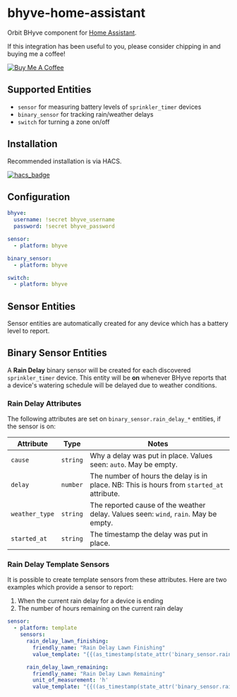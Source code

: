 # bhyve-home-assistant

Orbit BHyve component for [Home Assistant](https://www.home-assistant.io/).

If this integration has been useful to you, please consider chipping in and buying me a coffee!

<a href="https://www.buymeacoffee.com/sebr" target="_blank"><img src="https://www.buymeacoffee.com/assets/img/custom_images/orange_img.png" alt="Buy Me A Coffee"></a>

## Supported Entities
* `sensor` for measuring battery levels of `sprinkler_timer` devices
* `binary_sensor` for tracking rain/weather delays
* `switch` for turning a zone on/off


## Installation

Recommended installation is via HACS.

[![hacs_badge](https://img.shields.io/badge/HACS-Default-orange.svg)](https://github.com/custom-components/hacs)

## Configuration

```yaml
bhyve:
  username: !secret bhyve_username
  password: !secret bhyve_password

sensor:
  - platform: bhyve

binary_sensor:
  - platform: bhyve

switch:
  - platform: bhyve
```

## Sensor Entities

Sensor entities are automatically created for any device which has a battery level to report.

## Binary Sensor Entities

A **Rain Delay** binary sensor will be created for each discovered `sprinkler_timer` device. This entity will be **on** whenever BHyve reports that a device's watering schedule will be delayed due to weather conditions.

### Rain Delay Attributes

The following attributes are set on `binary_sensor.rain_delay_*` entities, if the sensor is on:

| Attribute      | Type     | Notes                                                                                     |
| -------------- | -------- | ----------------------------------------------------------------------------------------- |
| `cause`        | `string` | Why a delay was put in place. Values seen: `auto`. May be empty.                          |
| `delay`        | `number` | The number of hours the delay is in place. NB: This is hours from `started_at` attribute. |
| `weather_type` | `string` | The reported cause of the weather delay. Values seen: `wind`, `rain`. May be empty.       |
| `started_at`   | `string` | The timestamp the delay was put in place.                                                 |


### Rain Delay Template Sensors

It is possible to create template sensors from these attributes. Here are two examples which provide a sensor to report:
1. When the current rain delay for a device is ending
2. The number of hours remaining on the current rain delay

```yaml
sensor:
  - platform: template
    sensors:
      rain_delay_lawn_finishing:
        friendly_name: "Rain Delay Lawn Finishing"
        value_template: "{{(as_timestamp(state_attr('binary_sensor.rain_delay_lawn', 'started_at')) + state_attr('binary_sensor.rain_delay_lawn', 'delay') * 3600) | timestamp_local }}"

      rain_delay_lawn_remaining:
        friendly_name: "Rain Delay Lawn Remaining"
        unit_of_measurement: 'h'
        value_template: "{{((as_timestamp(state_attr('binary_sensor.rain_delay_lawn', 'started_at')) + state_attr('binary_sensor.rain_delay_lawn', 'delay') * 3600 - as_timestamp(now())) / 3600) | round(0) }}"
```


